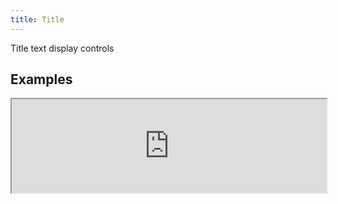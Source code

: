 ```yaml
---
title: Title
---
```

Title text display controls

## Examples

<div><iframe style="width: 100%; margin: 0;" src="https://uiexplorer.blankapp.org/slices/title-example" scrolling="no" /></div>

```jsx
<Title>Title</Title>
```

## API

Based on https://facebook.github.io/react-native/docs/text.html
